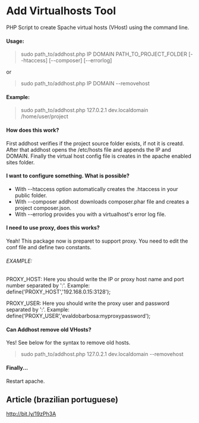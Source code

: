 # Add Virtualhosts Tool

PHP Script to create Spache virtual hosts (VHost) using the command line.

#### Usage:
> sudo path_to/addhost.php IP DOMAIN PATH_TO_PROJECT_FOLDER [--htaccess] [--composer] [--errorlog]

or

> sudo path_to/addhost.php IP DOMAIN --removehost

#### Example:
> sudo path_to/addhost.php 127.0.2.1 dev.localdomain /home/user/project

#### How does this work?

First addhost verifies if the project source folder exists, if not it is creatd. After that addhost
opens the /etc/hosts file and appends the IP and DOMAIN. Finally the virtual host config file is creates in the apache enabled sites folder.

#### I want to configure something. What is possible?

* With --htaccess option automatically creates the .htaccess in your public folder.
* With --composer addhost downloads composer.phar file and creates a project composer.json.
* With --errorlog provides you with a virtualhost's error log file.

#### I need to use proxy, does this works?
Yeah! This package now is preparet to support proxy. You need to edit the conf file and define two constants.

###### EXAMPLE:
PROXY_HOST: Here you should write the IP or proxy host name and port number separated by ':'.
Example: define('PROXY_HOST','192.168.0.15:3128');

PROXY_USER: Here you should write the proxy user and password separated by ':'.
Example: define('PROXY_USER','evaldobarbosa:myproxypassword');

#### Can Addhost remove old VHosts?
Yes! See below for the syntax to remove old hosts.
> sudo path_to/addhost.php 127.0.2.1 dev.localdomain --removehost

#### Finally...

Restart apache.

Article (brazilian portuguese)
---
http://bit.ly/19zPh3A
